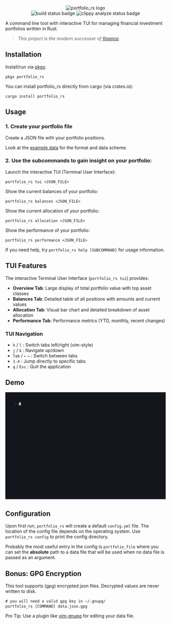 <p align="center">
    <img src="https://raw.githubusercontent.com/MarkusZoppelt/portfolio_rs/main/img/logo.png" alt="portfolio_rs logo"><br>
    <img src="https://github.com/markuszoppelt/portfolio_rs/actions/workflows/rust.yml/badge.svg" alt="build status badge">
	<img src="https://github.com/MarkusZoppelt/portfolio_rs/actions/workflows/rust-clippy.yml/badge.svg" alt="clippy analyze status badge">
</p>

A command line tool with interactive TUI for managing financial investment portfolios written in Rust.

> *This project is the modern successor of [finance](https://github.com/MarkusZoppelt/finance).*

## Installation

Install/run via [pkgx](https://pkgx.sh):

    pkgx portfolio_rs

You can install portfolio\_rs directly from cargo (via crates.io):

    cargo install portfolio_rs

## Usage 

### 1. Create your portfolio file
Create a JSON file with your portfolio positions.

Look at the [example data](example_data.json) for the format and data scheme.

### 2. Use the subcommands to gain insight on your portfolio:

Launch the interactive TUI (Terminal User Interface):

    portfolio_rs tui <JSON_FILE>

Show the current balances of your portfolio: 

    portfolio_rs balances <JSON_FILE>

Show the current allocation of your portfolio: 

    portfolio_rs allocation <JSON_FILE>

Show the performance of your portfolio:
    
    portfolio_rs performance <JSON_FILE>


If you need help, try `portfolio_rs help [SUBCOMMAND]` for usage information.

## TUI Features

The interactive Terminal User Interface (`portfolio_rs tui`) provides:

- **Overview Tab**: Large display of total portfolio value with top asset classes
- **Balances Tab**: Detailed table of all positions with amounts and current values  
- **Allocation Tab**: Visual bar chart and detailed breakdown of asset allocation
- **Performance Tab**: Performance metrics (YTD, monthly, recent changes)

### TUI Navigation
- `h` / `l` : Switch tabs left/right (vim-style)
- `j` / `k` : Navigate up/down
- `Tab` / `←` `→` : Switch between tabs
- `1-4` : Jump directly to specific tabs
- `q` / `Esc` : Quit the application


## Demo
![demo](https://raw.githubusercontent.com/MarkusZoppelt/portfolio_rs/main/img/demo.gif)

## Configuration
Upon first run, `portfolio_rs` will create a default `config.yml` file.
The location of the config file depends on the operating system.
Use `portfolio_rs config` to print the config directory.

Probably the most useful entry in the config is `portfolio_file` where you can
set the **absolute** path to a data file that will be used when no data file is
passed as an argument.

## Bonus: GPG Encryption
This tool supports (gpg) encrypted json files.
Decrypted values are never written to disk.

    # you will need a valid gpg key in ~/.gnupg/
    portfolio_rs [COMMAND] data.json.gpg

Pro Tip: Use a plugin like [vim-gnupg](https://github.com/jamessan/vim-gnupg)
for editing your data file.
